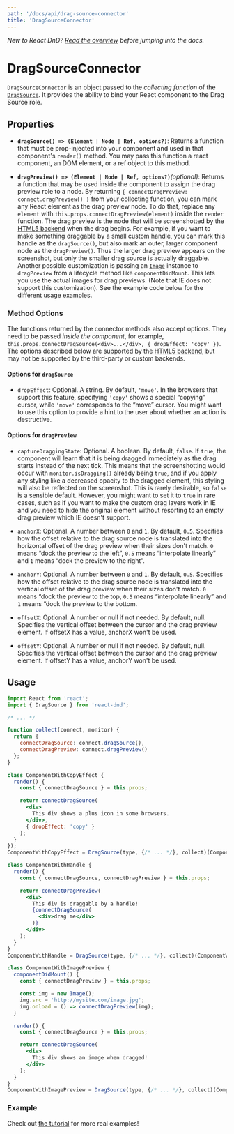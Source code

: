 ```yaml
---
path: '/docs/api/drag-source-connector'
title: 'DragSourceConnector'
---
```


_New to React DnD? [Read the overview](/docs/overview) before jumping into the docs._

# DragSourceConnector

`DragSourceConnector` is an object passed to the _collecting function_ of the [`DragSource`](/docs/api/drag-source). It provides the ability to bind your React component to the Drag Source role.

## Properties

- **`dragSource() => (Element | Node | Ref, options?)`**: Returns a function that must be prop-injected into your component and used in that component's `render()` method. You may pass this function a react component, an DOM element, or a ref object to this method.

- **`dragPreview() => (Element | Node | Ref, options?)`**_(optional)_: Returns a function that may be used inside the component to assign the drag preview role to a node. By returning `{ connectDragPreview: connect.dragPreview() }` from your collecting function, you can mark any React element as the drag preview node. To do that, replace any `element` with `this.props.connectDragPreview(element)` inside the `render` function. The drag preview is the node that will be screenshotted by the [HTML5 backend](/docs/backends/html5) when the drag begins. For example, if you want to make something draggable by a small custom handle, you can mark this handle as the `dragSource()`, but also mark an outer, larger component node as the `dragPreview()`. Thus the larger drag preview appears on the screenshot, but only the smaller drag source is actually draggable. Another possible customization is passing an [`Image`](https://developer.mozilla.org/en-US/docs/Web/API/HTMLImageElement/Image) instance to `dragPreview` from a lifecycle method like `componentDidMount`. This lets you use the actual images for drag previews. (Note that IE does not support this customization). See the example code below for the different usage examples.

### Method Options

The functions returned by the connector methods also accept options. They need to be passed _inside the component_, for example, `this.props.connectDragSource(<div>...</div>, { dropEffect: 'copy' })`. The options described below are supported by the [HTML5 backend](.//docs/backends/html5), but may not be supported by the third-party or custom backends.

#### **Options for `dragSource`**

- `dropEffect`: Optional. A string. By default, `'move'`. In the browsers that support this feature, specifying `'copy'` shows a special “copying” cursor, while `'move'` corresponds to the “move” cursor. You might want to use this option to provide a hint to the user about whether an action is destructive.

#### **Options for `dragPreview`**

- `captureDraggingState`: Optional. A boolean. By default, `false`. If `true`, the component will learn that it is being dragged immediately as the drag starts instead of the next tick. This means that the screenshotting would occur with `monitor.isDragging()` already being `true`, and if you apply any styling like a decreased opacity to the dragged element, this styling will also be reflected on the screenshot. This is rarely desirable, so `false` is a sensible default. However, you might want to set it to `true` in rare cases, such as if you want to make the custom drag layers work in IE and you need to hide the original element without resorting to an empty drag preview which IE doesn't support.

- `anchorX`: Optional. A number between `0` and `1`. By default, `0.5`. Specifies how the offset relative to the drag source node is translated into the horizontal offset of the drag preview when their sizes don't match. `0` means “dock the preview to the left”, `0.5` means “interpolate linearly” and `1` means “dock the preview to the right”.

- `anchorY`: Optional. A number between `0` and `1`. By default, `0.5`. Specifies how the offset relative to the drag source node is translated into the vertical offset of the drag preview when their sizes don't match. `0` means “dock the preview to the top, `0.5` means “interpolate linearly” and `1` means “dock the preview to the bottom.

- `offsetX`: Optional. A number or null if not needed. By default, null. Specifies the vertical offset between the cursor and the drag preview element. If offsetX has a value, anchorX won't be used.

- `offsetY`: Optional. A number or null if not needed. By default, null. Specifies the vertical offset between the cursor and the drag preview element. If offsetY has a value, anchorY won't be used.

## Usage

```jsx
import React from 'react';
import { DragSource } from 'react-dnd';

/* ... */

function collect(connect, monitor) {
  return {
    connectDragSource: connect.dragSource(),
    connectDragPreview: connect.dragPreview()
  };
}

class ComponentWithCopyEffect {
  render() {
    const { connectDragSource } = this.props;

    return connectDragSource(
      <div>
        This div shows a plus icon in some browsers.
      </div>,
      { dropEffect: 'copy' }
    );
  }
});
ComponentWithCopyEffect = DragSource(type, {/* ... */}, collect)(ComponentWithCopyEffect);

class ComponentWithHandle {
  render() {
    const { connectDragSource, connectDragPreview } = this.props;

    return connectDragPreview(
      <div>
        This div is draggable by a handle!
        {connectDragSource(
          <div>drag me</div>
        )}
      </div>
    );
  }
}
ComponentWithHandle = DragSource(type, {/* ... */}, collect)(ComponentWithHandle);

class ComponentWithImagePreview {
  componentDidMount() {
    const { connectDragPreview } = this.props;

    const img = new Image();
    img.src = 'http://mysite.com/image.jpg';
    img.onload = () => connectDragPreview(img);
  }

  render() {
    const { connectDragSource } = this.props;

    return connectDragSource(
      <div>
        This div shows an image when dragged!
      </div>
    );
  }
}
ComponentWithImagePreview = DragSource(type, {/* ... */}, collect)(ComponentWithImagePreview);
```

### Example

Check out [the tutorial](/docs/tutorial) for more real examples!
